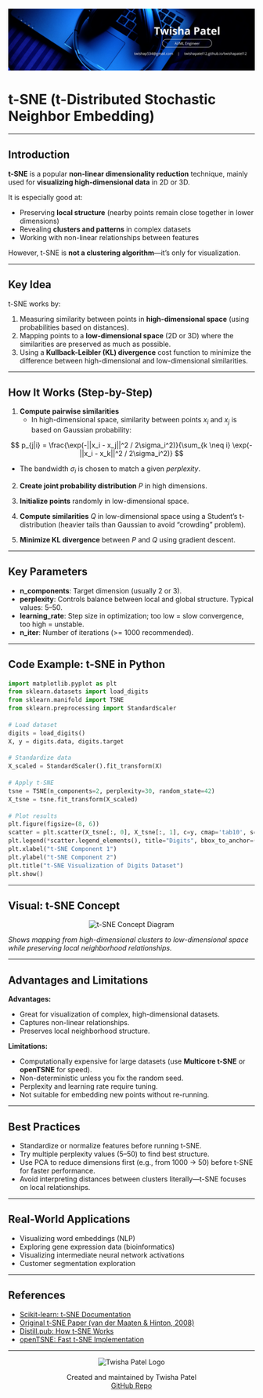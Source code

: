![Banner](https://github.com/twishapatel12/AI-ML-Journal/blob/main/assets/aiml-banner.png)

# t-SNE (t-Distributed Stochastic Neighbor Embedding)

---

## Introduction

**t-SNE** is a popular **non-linear dimensionality reduction** technique, mainly used for **visualizing high-dimensional data** in 2D or 3D.

It is especially good at:
- Preserving **local structure** (nearby points remain close together in lower dimensions)
- Revealing **clusters and patterns** in complex datasets
- Working with non-linear relationships between features

However, t-SNE is **not a clustering algorithm**—it’s only for visualization.

---

## Key Idea

t-SNE works by:
1. Measuring similarity between points in **high-dimensional space** (using probabilities based on distances).
2. Mapping points to a **low-dimensional space** (2D or 3D) where the similarities are preserved as much as possible.
3. Using a **Kullback-Leibler (KL) divergence** cost function to minimize the difference between high-dimensional and low-dimensional similarities.

---

## How It Works (Step-by-Step)

1. **Compute pairwise similarities**  
   - In high-dimensional space, similarity between points $x_i$ and $x_j$ is based on Gaussian probability:

$$
p_{j|i} = \frac{\exp(-||x_i - x_j||^2 / 2\sigma_i^2)}{\sum_{k \neq i} \exp(-||x_i - x_k||^2 / 2\sigma_i^2)}
$$

   - The bandwidth $\sigma_i$ is chosen to match a given *perplexity*.

2. **Create joint probability distribution** $P$ in high dimensions.

3. **Initialize points** randomly in low-dimensional space.

4. **Compute similarities** $Q$ in low-dimensional space using a Student’s t-distribution (heavier tails than Gaussian to avoid “crowding” problem).

5. **Minimize KL divergence** between $P$ and $Q$ using gradient descent.

---

## Key Parameters

- **n_components**: Target dimension (usually 2 or 3).
- **perplexity**: Controls balance between local and global structure. Typical values: 5–50.
- **learning_rate**: Step size in optimization; too low = slow convergence, too high = unstable.
- **n_iter**: Number of iterations (>= 1000 recommended).

---

## Code Example: t-SNE in Python

```python
import matplotlib.pyplot as plt
from sklearn.datasets import load_digits
from sklearn.manifold import TSNE
from sklearn.preprocessing import StandardScaler

# Load dataset
digits = load_digits()
X, y = digits.data, digits.target

# Standardize data
X_scaled = StandardScaler().fit_transform(X)

# Apply t-SNE
tsne = TSNE(n_components=2, perplexity=30, random_state=42)
X_tsne = tsne.fit_transform(X_scaled)

# Plot results
plt.figure(figsize=(8, 6))
scatter = plt.scatter(X_tsne[:, 0], X_tsne[:, 1], c=y, cmap='tab10', s=15)
plt.legend(*scatter.legend_elements(), title="Digits", bbox_to_anchor=(1.05, 1), loc='upper left')
plt.xlabel("t-SNE Component 1")
plt.ylabel("t-SNE Component 2")
plt.title("t-SNE Visualization of Digits Dataset")
plt.show()
````

---

## Visual: t-SNE Concept

<p align="center">
  <img src="https://github.com/twishapatel12/AI-ML-Journal/blob/main/assets/tsne-concept.png" alt="t-SNE Concept Diagram" width="500"/>
</p>

*Shows mapping from high-dimensional clusters to low-dimensional space while preserving local neighborhood relationships.*

---

## Advantages and Limitations

**Advantages:**

* Great for visualization of complex, high-dimensional datasets.
* Captures non-linear relationships.
* Preserves local neighborhood structure.

**Limitations:**

* Computationally expensive for large datasets (use **Multicore t-SNE** or **openTSNE** for speed).
* Non-deterministic unless you fix the random seed.
* Perplexity and learning rate require tuning.
* Not suitable for embedding new points without re-running.

---

## Best Practices

* Standardize or normalize features before running t-SNE.
* Try multiple perplexity values (5–50) to find best structure.
* Use PCA to reduce dimensions first (e.g., from 1000 → 50) before t-SNE for faster performance.
* Avoid interpreting distances between clusters literally—t-SNE focuses on local relationships.

---

## Real-World Applications

* Visualizing word embeddings (NLP)
* Exploring gene expression data (bioinformatics)
* Visualizing intermediate neural network activations
* Customer segmentation exploration

---

## References

* [Scikit-learn: t-SNE Documentation](https://scikit-learn.org/stable/modules/generated/sklearn.manifold.TSNE.html)
* [Original t-SNE Paper (van der Maaten & Hinton, 2008)](https://www.jmlr.org/papers/volume9/vandermaaten08a/vandermaaten08a.pdf)
* [Distill.pub: How t-SNE Works](https://distill.pub/2016/misread-tsne/)
* [openTSNE: Fast t-SNE Implementation](https://opentsne.readthedocs.io/en/latest/)

---

<p align="center">
  <img src="https://github.com/twishapatel12/AI-ML-Journal/blob/main/assets/twisha-patel-logo.png" alt="Twisha Patel Logo" width="80"/>
</p>
<p align="center">
  Created and maintained by Twisha Patel  
  <br>
  <a href="https://github.com/twishapatel12/AI-ML-Journal">GitHub Repo</a>
</p>